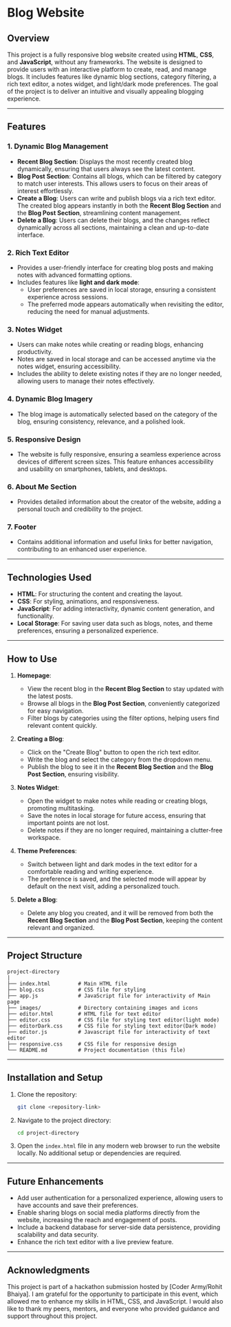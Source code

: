 # Blog Website

## Overview

This project is a fully responsive blog website created using **HTML**, **CSS**, and **JavaScript**, without any frameworks. The website is designed to provide users with an interactive platform to create, read, and manage blogs. It includes features like dynamic blog sections, category filtering, a rich text editor, a notes widget, and light/dark mode preferences. The goal of the project is to deliver an intuitive and visually appealing blogging experience.

---

## Features

### 1. **Dynamic Blog Management**

- **Recent Blog Section**: Displays the most recently created blog dynamically, ensuring that users always see the latest content.
- **Blog Post Section**: Contains all blogs, which can be filtered by category to match user interests. This allows users to focus on their areas of interest effortlessly.
- **Create a Blog**: Users can write and publish blogs via a rich text editor. The created blog appears instantly in both the **Recent Blog Section** and the **Blog Post Section**, streamlining content management.
- **Delete a Blog**: Users can delete their blogs, and the changes reflect dynamically across all sections, maintaining a clean and up-to-date interface.

### 2. **Rich Text Editor**

- Provides a user-friendly interface for creating blog posts and making notes with advanced formatting options.
- Includes features like **light and dark mode**:
  - User preferences are saved in local storage, ensuring a consistent experience across sessions.
  - The preferred mode appears automatically when revisiting the editor, reducing the need for manual adjustments.

### 3. **Notes Widget**

- Users can make notes while creating or reading blogs, enhancing productivity.
- Notes are saved in local storage and can be accessed anytime via the notes widget, ensuring accessibility.
- Includes the ability to delete existing notes if they are no longer needed, allowing users to manage their notes effectively.

### 4. **Dynamic Blog Imagery**

- The blog image is automatically selected based on the category of the blog, ensuring consistency, relevance, and a polished look.

### 5. **Responsive Design**

- The website is fully responsive, ensuring a seamless experience across devices of different screen sizes. This feature enhances accessibility and usability on smartphones, tablets, and desktops.

### 6. **About Me Section**

- Provides detailed information about the creator of the website, adding a personal touch and credibility to the project.

### 7. **Footer**

- Contains additional information and useful links for better navigation, contributing to an enhanced user experience.

---

## Technologies Used

- **HTML**: For structuring the content and creating the layout.
- **CSS**: For styling, animations, and responsiveness.
- **JavaScript**: For adding interactivity, dynamic content generation, and functionality.
- **Local Storage**: For saving user data such as blogs, notes, and theme preferences, ensuring a personalized experience.

---

## How to Use

1. **Homepage**:

   - View the recent blog in the **Recent Blog Section** to stay updated with the latest posts.
   - Browse all blogs in the **Blog Post Section**, conveniently categorized for easy navigation.
   - Filter blogs by categories using the filter options, helping users find relevant content quickly.

2. **Creating a Blog**:

   - Click on the "Create Blog" button to open the rich text editor.
   - Write the blog and select the category from the dropdown menu.
   - Publish the blog to see it in the **Recent Blog Section** and the **Blog Post Section**, ensuring visibility.

3. **Notes Widget**:

   - Open the widget to make notes while reading or creating blogs, promoting multitasking.
   - Save the notes in local storage for future access, ensuring that important points are not lost.
   - Delete notes if they are no longer required, maintaining a clutter-free workspace.

4. **Theme Preferences**:

   - Switch between light and dark modes in the text editor for a comfortable reading and writing experience.
   - The preference is saved, and the selected mode will appear by default on the next visit, adding a personalized touch.

5. **Delete a Blog**:

   - Delete any blog you created, and it will be removed from both the **Recent Blog Section** and the **Blog Post Section**, keeping the content relevant and organized.

---

## Project Structure

```
project-directory
|
├── index.html         # Main HTML file
├── blog.css           # CSS file for styling
├── app.js             # JavaScript file for interactivity of Main page
├── images/            # Directory containing images and icons
├── editor.html        # HTML file for text editor
├── editor.css         # CSS file for styling text editor(light mode)
├── editorDark.css     # CSS file for styling text editor(Dark mode)
├── editor.js          # Javascript file for interactivity of text editor
├── responsive.css     # CSS file for responsive design
└── README.md          # Project documentation (this file)
```

---

## Installation and Setup

1. Clone the repository:

   ```bash
   git clone <repository-link>
   ```

2. Navigate to the project directory:

   ```bash
   cd project-directory
   ```

3. Open the `index.html` file in any modern web browser to run the website locally. No additional setup or dependencies are required.

---

## Future Enhancements

- Add user authentication for a personalized experience, allowing users to have accounts and save their preferences.
- Enable sharing blogs on social media platforms directly from the website, increasing the reach and engagement of posts.
- Include a backend database for server-side data persistence, providing scalability and data security.
- Enhance the rich text editor with a live preview feature.

---

## Acknowledgments

This project is part of a hackathon submission hosted by [Coder Army/Rohit Bhaiya]. I am grateful for the opportunity to participate in this event, which allowed me to enhance my skills in HTML, CSS, and JavaScript. I would also like to thank my peers, mentors, and everyone who provided guidance and support throughout this project.

